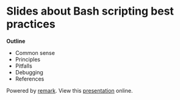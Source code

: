 # Slides about Bash scripting best practices

**Outline**

- Common sense
- Principles
- Pitfalls
- Debugging
- References

Powered by [remark](https://github.com/gnab/remark). View this
[presentation](https://ymattw.github.com/bash-scripting-best-practices) online.
